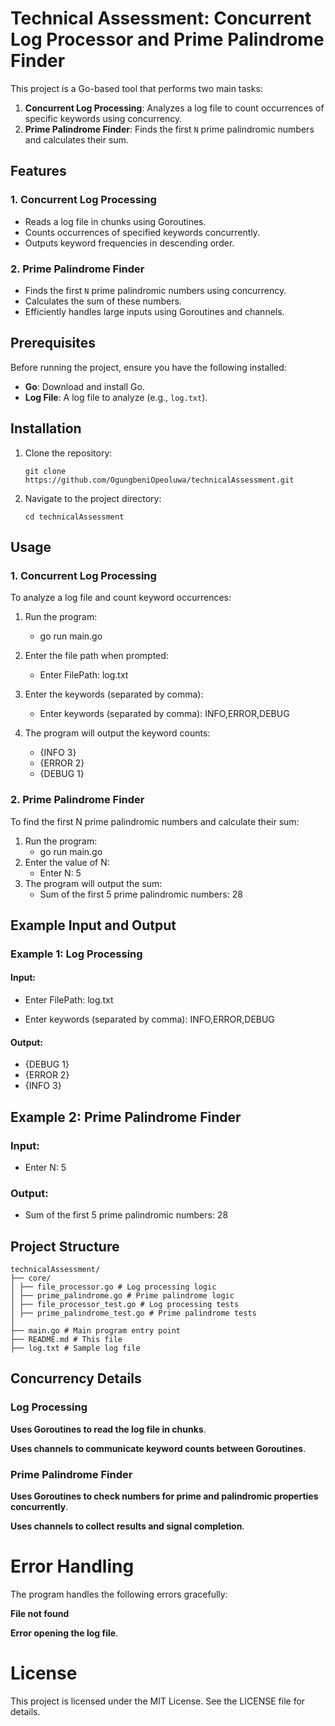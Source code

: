 # Technical Assessment: Concurrent Log Processor and Prime Palindrome Finder

This project is a Go-based tool that performs two main tasks:

1. **Concurrent Log Processing**: Analyzes a log file to count occurrences of specific keywords using concurrency.
2. **Prime Palindrome Finder**: Finds the first `N` prime palindromic numbers and calculates their sum.

## Features

### 1. Concurrent Log Processing

- Reads a log file in chunks using Goroutines.
- Counts occurrences of specified keywords concurrently.
- Outputs keyword frequencies in descending order.

### 2. Prime Palindrome Finder

- Finds the first `N` prime palindromic numbers using concurrency.
- Calculates the sum of these numbers.
- Efficiently handles large inputs using Goroutines and channels.

## Prerequisites

Before running the project, ensure you have the following installed:

- **Go**: Download and install Go.
- **Log File**: A log file to analyze (e.g., `log.txt`).

## Installation

1. Clone the repository:

   ```
   git clone https://github.com/OgungbeniOpeoluwa/technicalAssessment.git
   ```

2. Navigate to the project directory:
   ```
   cd technicalAssessment
   ```

## Usage

### 1. Concurrent Log Processing

To analyze a log file and count keyword occurrences:

1. Run the program:
   - go run main.go
2. Enter the file path when prompted:
   - Enter FilePath: log.txt
3. Enter the keywords (separated by comma):
   - Enter keywords (separated by comma): INFO,ERROR,DEBUG
4. The program will output the keyword counts:

   - {INFO 3}
   - {ERROR 2}
   - {DEBUG 1}

### 2. Prime Palindrome Finder

To find the first N prime palindromic numbers and calculate their sum:

1. Run the program:
   - go run main.go
2. Enter the value of N:
   - Enter N: 5
3. The program will output the sum:
   - Sum of the first 5 prime palindromic numbers: 28

## Example Input and Output

### Example 1: Log Processing

#### Input:

- Enter FilePath: log.txt

- Enter keywords (separated by comma): INFO,ERROR,DEBUG

#### Output:

- {DEBUG 1}
- {ERROR 2}
- {INFO 3}

## Example 2: Prime Palindrome Finder

### Input:

- Enter N: 5

### Output:

- Sum of the first 5 prime palindromic numbers: 28

## Project Structure

```
technicalAssessment/
├── core/
│ ├── file_processor.go # Log processing logic
│ ├── prime_palindrome.go # Prime palindrome logic
│ ├── file_processor_test.go # Log processing tests
│ ├── prime_palindrome_test.go # Prime palindrome tests
│
├── main.go # Main program entry point
├── README.md # This file
├── log.txt # Sample log file
```

## Concurrency Details

### Log Processing

**Uses Goroutines to read the log file in chunks**.

**Uses channels to communicate keyword counts between Goroutines**.

### Prime Palindrome Finder

**Uses Goroutines to check numbers for prime and palindromic properties concurrently**.

**Uses channels to collect results and signal completion**.

# Error Handling

The program handles the following errors gracefully:

**File not found**

**Error opening the log file**.

# License

This project is licensed under the MIT License. See the LICENSE file for details.
